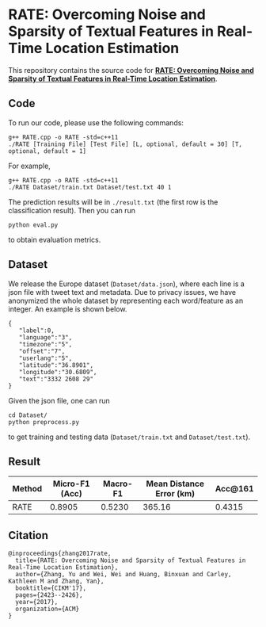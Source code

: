 # RATE: Overcoming Noise and Sparsity of Textual Features in Real-Time Location Estimation

This repository contains the source code for [**RATE: Overcoming Noise and Sparsity of Textual Features in Real-Time Location Estimation**](https://arxiv.org/abs/2111.06515).

## Code
To run our code, please use the following commands:
```
g++ RATE.cpp -o RATE -std=c++11
./RATE [Training File] [Test File] [L, optional, default = 30] [T, optional, default = 1]
```
For example,
```
g++ RATE.cpp -o RATE -std=c++11
./RATE Dataset/train.txt Dataset/test.txt 40 1
```
The prediction results will be in ```./result.txt``` (the first row is the classification result). Then you can run
```
python eval.py
```
to obtain evaluation metrics.

## Dataset
We release the Europe dataset (```Dataset/data.json```), where each line is a json file with tweet text and metadata. Due to privacy issues, we have anonymized the whole dataset by representing each word/feature as an integer. An example is shown below.
```
{ 
   "label":0,
   "language":"3",
   "timezone":"5",
   "offset":"7",
   "userlang":"5",
   "latitude":"36.8901",
   "longitude":"30.6809",
   "text":"3332 2608 29"
}
```
Given the json file, one can run 
```
cd Dataset/
python preprocess.py
```
to get training and testing data (```Dataset/train.txt``` and ```Dataset/test.txt```).

## Result
| Method | Micro-F1 (Acc) | Macro-F1 | Mean Distance Error (km) | Acc@161 |
| ------ | -------------- | -------- | ------------------------ | ------- |
| RATE   | 0.8905         | 0.5230   | 365.16                   | 0.4315  |

## Citation
```
@inproceedings{zhang2017rate,
  title={RATE: Overcoming Noise and Sparsity of Textual Features in Real-Time Location Estimation},
  author={Zhang, Yu and Wei, Wei and Huang, Binxuan and Carley, Kathleen M and Zhang, Yan},
  booktitle={CIKM'17},
  pages={2423--2426},
  year={2017},
  organization={ACM}
}
```
